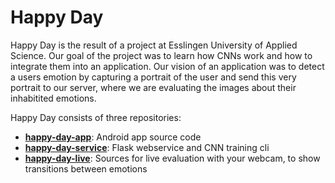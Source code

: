 # Happy Day

Happy Day is the result of a project at Esslingen University of Applied Science.
Our goal of the project was to learn how CNNs work and how to integrate them into an application. 
Our vision of an application was to detect a users emotion by capturing a portrait of the user and send this very portrait to our server, where we are evaluating the images about their inhabitited emotions. 

Happy Day consists of three repositories:

- [**happy-day-app**](/getting_started/app): Android app source code
- [**happy-day-service**](/getting_started/service): Flask webservice and CNN training cli
- [**happy-day-live**](/getting_started/live): Sources for live evaluation with your webcam, to show transitions between emotions


